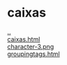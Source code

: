 # caixas 
<a href='https://gabrielryanft.github.io/learning/cursoemvideo/htmlecss/css' target='_self' rel='prev'>..</a><br/>
<a href='https://gabrielryanft.github.io/learning/cursoemvideo/htmlecss/css/caixas/caixas.html' target='_blank' rel='next'>caixas.html</a><br/>
<a href='https://gabrielryanft.github.io/learning/cursoemvideo/htmlecss/css/caixas/character-3.png' target='_blank' rel='next'>character-3.png</a><br/>
<a href='https://gabrielryanft.github.io/learning/cursoemvideo/htmlecss/css/caixas/groupingtags.html' target='_blank' rel='next'>groupingtags.html</a><br/>
